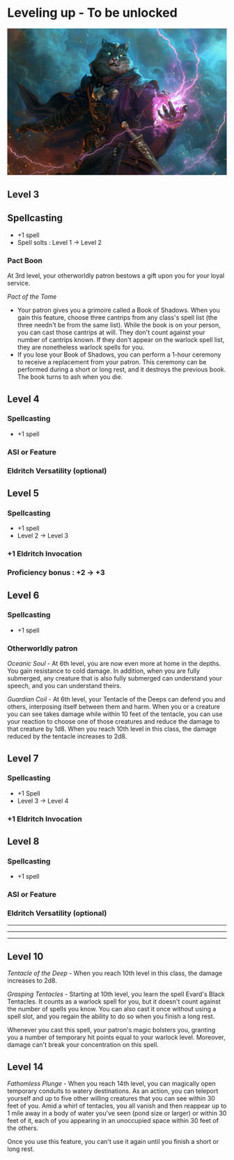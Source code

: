 # Leveling up - To be unlocked 
![LelvelUp](./_images/levelup.png)
## Level 3

## Spellcasting
* +1 spell
* Spell solts : Level 1 -> Level 2

### Pact Boon
At 3rd level, your otherworldly patron bestows a gift upon you for your loyal service.

*Pact of the Tome*
* Your patron gives you a grimoire called a Book of Shadows. When you gain this feature, choose three cantrips from any class's spell list (the three needn't be from the same list). While the book is on your person, you can cast those cantrips at will. They don't count against your number of cantrips known. If they don't appear on the warlock spell list, they are nonetheless warlock spells for you.
* If you lose your Book of Shadows, you can perform a 1-hour ceremony to receive a replacement from your patron. This ceremony can be performed during a short or long rest, and it destroys the previous book. The book turns to ash when you die.

## Level 4

### Spellcasting
* +1 spell
### ASI or Feature
### Eldritch Versatility (optional)

## Level 5
### Spellcasting
* +1 spell
* Level 2 -> Level 3

### +1 Eldritch Invocation
### Proficiency bonus : +2 -> +3

## Level 6

### Spellcasting
* +1 spell
### Otherworldly patron
*Oceanic Soul* - At 6th level, you are now even more at home in the depths. You gain resistance to cold damage. In addition, when you are fully submerged, any creature that is also fully submerged can understand your speech, and you can understand theirs.

*Guardian Coil* - At 6th level, your Tentacle of the Deeps can defend you and others, interposing itself between them and harm. When you or a creature you can see takes damage while within 10 feet of the tentacle, you can use your reaction to choose one of those creatures and reduce the damage to that creature by 1d8. When you reach 10th level in this class, the damage reduced by the tentacle increases to 2d8.

## Level 7
### Spellcasting
* +1 Spell
* Level 3 -> Level 4

### +1 Eldritch Invocation

## Level 8
### Spellcasting
* +1 spell

### ASI or Feature
### Eldritch Versatility (optional)

---
---
---

## Level 10
*Tentacle of the Deep* - When you reach 10th level in this class, the damage increases to 2d8.

*Grasping Tentacles* - Starting at 10th level, you learn the spell Evard's Black Tentacles. It counts as a warlock spell for you, but it doesn't count against the number of spells you know. You can also cast it once without using a spell slot, and you regain the ability to do so when you finish a long rest.

Whenever you cast this spell, your patron's magic bolsters you, granting you a number of temporary hit points equal to your warlock level. Moreover, damage can't break your concentration on this spell.

## Level 14 
*Fathomless Plunge* - When you reach 14th level, you can magically open temporary conduits to watery destinations. As an action, you can teleport yourself and up to five other willing creatures that you can see within 30 feet of you. Amid a whirl of tentacles, you all vanish and then reappear up to 1 mile away in a body of water you've seen (pond size or larger) or within 30 feet of it, each of you appearing in an unoccupied space within 30 feet of the others.

Once you use this feature, you can't use it again until you finish a short or long rest.